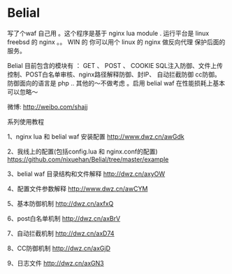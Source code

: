Belial
======
写了个waf 自己用 。这个程序是基于 nginx lua module .  运行平台是 linux  freebsd 的 nginx 。。 WIN 的 你可以用个 linux 的 nginx 做反向代理 保护后面的服务。

Belial 目前包含的模块有 ： GET 、 POST 、 COOKIE SQL注入防御、文件上传控制、POST白名单审核、nginx路径解释防御、封IP、
自动拦截防御 cc防御。  防御面向的语言是  php .. 其他的～不做考虑 。启用 belial waf 在性能损耗上基本可以忽略～

微博: http://weibo.com/shajj

系列使用教程

1、nginx lua 和 belial waf 安装配置  http://www.dwz.cn/awGdk

2、我线上的配置(包括config.lua 和 nginx.conf的配置)  https://github.com/nixuehan/Belial/tree/master/example

3、belial waf 目录结构和文件解释  http://dwz.cn/axyOW

4、配置文件参数解释 http://www.dwz.cn/awCYM

5、基本防御机制  http://dwz.cn/axfxQ

6、post白名单机制   http://dwz.cn/axBrV

7、自动拦截机制  http://dwz.cn/axD74

8、CC防御机制  http://dwz.cn/axGjD

9、日志文件  http://dwz.cn/axGN3

